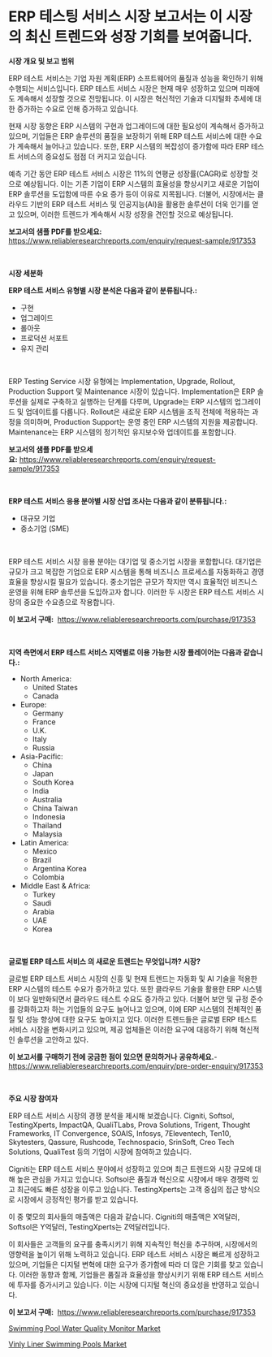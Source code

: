 <p><h1>ERP 테스팅 서비스 시장 보고서는 이 시장의 최신 트렌드와 성장 기회를 보여줍니다.</h1></p><p><strong>시장 개요 및 보고 범위</strong></p>
<p><p>ERP 테스트 서비스는 기업 자원 계획(ERP) 소프트웨어의 품질과 성능을 확인하기 위해 수행되는 서비스입니다. ERP 테스트 서비스 시장은 현재 매우 성장하고 있으며 미래에도 계속해서 성장할 것으로 전망됩니다. 이 시장은 혁신적인 기술과 디지털화 추세에 대한 증가하는 수요로 인해 증가하고 있습니다.</p><p>현재 시장 동향은 ERP 시스템의 구현과 업그레이드에 대한 필요성이 계속해서 증가하고 있으며, 기업들은 ERP 솔루션의 품질을 보장하기 위해 ERP 테스트 서비스에 대한 수요가 계속해서 늘어나고 있습니다. 또한, ERP 시스템의 복잡성이 증가함에 따라 ERP 테스트 서비스의 중요성도 점점 더 커지고 있습니다.</p><p>예측 기간 동안 ERP 테스트 서비스 시장은 11%의 연평균 성장률(CAGR)로 성장할 것으로 예상됩니다. 이는 기존 기업이 ERP 시스템의 효율성을 향상시키고 새로운 기업이 ERP 솔루션을 도입함에 따른 수요 증가 등이 이유로 지목됩니다. 더불어, 시장에서는 클라우드 기반의 ERP 테스트 서비스 및 인공지능(AI)을 활용한 솔루션이 더욱 인기를 얻고 있으며, 이러한 트렌드가 계속해서 시장 성장을 견인할 것으로 예상됩니다.</p></p>
<p><strong>보고서의 샘플 PDF를 받으세요:</strong> <a href="https://www.reliableresearchreports.com/enquiry/request-sample/917353">https://www.reliableresearchreports.com/enquiry/request-sample/917353</a></p>
<p>&nbsp;</p>
<p><strong>시장 세분화</strong></p>
<p><strong>ERP 테스트 서비스 유형별 시장 분석은 다음과 같이 분류됩니다.:</strong></p>
<p><ul><li>구현</li><li>업그레이드</li><li>롤아웃</li><li>프로덕션 서포트</li><li>유지 관리</li></ul></p>
<p>&nbsp;</p>
<p><p>ERP Testing Service 시장 유형에는 Implementation, Upgrade, Rollout, Production Support 및 Maintenance 시장이 있습니다. Implementation은 ERP 솔루션을 실제로 구축하고 실행하는 단계를 다루며, Upgrade는 ERP 시스템의 업그레이드 및 업데이트를 다룹니다. Rollout은 새로운 ERP 시스템을 조직 전체에 적용하는 과정을 의미하며, Production Support는 운영 중인 ERP 시스템의 지원을 제공합니다. Maintenance는 ERP 시스템의 정기적인 유지보수와 업데이트를 포함합니다.</p></p>
<p><strong>보고서의 샘플 PDF를 받으세요:</strong>&nbsp;<a href="https://www.reliableresearchreports.com/enquiry/request-sample/917353">https://www.reliableresearchreports.com/enquiry/request-sample/917353</a></p>
<p>&nbsp;</p>
<p><strong> ERP 테스트 서비스 응용 분야별 시장 산업 조사는 다음과 같이 분류됩니다.:</strong></p>
<p><ul><li>대규모 기업</li><li>중소기업 (SME)</li></ul></p>
<p>&nbsp;</p>
<p><p>ERP 테스트 서비스 시장 응용 분야는 대기업 및 중소기업 시장을 포함합니다. 대기업은 규모가 크고 복잡한 기업으로 ERP 시스템을 통해 비즈니스 프로세스를 자동화하고 경영 효율을 향상시킬 필요가 있습니다. 중소기업은 규모가 작지만 역시 효율적인 비즈니스 운영을 위해 ERP 솔루션을 도입하고자 합니다. 이러한 두 시장은 ERP 테스트 서비스 시장의 중요한 수요층으로 작용합니다.</p></p>
<p><strong>이 보고서 구매:</strong>&nbsp; <a href="https://www.reliableresearchreports.com/purchase/917353">https://www.reliableresearchreports.com/purchase/917353</a></p>
<p>&nbsp;</p>
<p><strong>지역 측면에서 ERP 테스트 서비스 지역별로 이용 가능한 시장 플레이어는 다음과 같습니다.:</strong></p>
<p><ul>
    <li>
        North America:
        <ul>
            <li>United States</li>
            <li>Canada</li>
        </ul>
    </li>
    <li>
        Europe:
        <ul>
            <li>Germany</li>
            <li>France</li>
            <li>U.K.</li>
            <li>Italy</li>
            <li>Russia</li>
        </ul>
    </li>
    <li>
        Asia-Pacific:
        <ul>
            <li>China</li>
            <li>Japan</li>
            <li>South Korea</li>
            <li>India</li>
            <li>Australia</li>
            <li>China Taiwan</li>
            <li>Indonesia</li>
            <li>Thailand</li>
            <li>Malaysia</li>
        </ul>
    </li>
    <li>
        Latin America:
        <ul>
            <li>Mexico</li>
            <li>Brazil</li>
            <li>Argentina Korea</li>
            <li>Colombia</li>
        </ul>
    </li>
    <li>
        Middle East & Africa:
        <ul>
            <li>Turkey</li>
            <li>Saudi</li>
            <li>Arabia</li>
            <li>UAE</li>
            <li>Korea</li>
        </ul>
    </li>
    </ul></p>
<p>&nbsp;</p>
<p><strong>글로벌 ERP 테스트 서비스 의 새로운 트렌드는 무엇입니까? 시장?</strong></p>
<p><p>글로벌 ERP 테스트 서비스 시장의 신흥 및 현재 트렌드는 자동화 및 AI 기술을 적용한 ERP 시스템의 테스트 수요가 증가하고 있다. 또한 클라우드 기술을 활용한 ERP 시스템이 보다 일반화되면서 클라우드 테스트 수요도 증가하고 있다. 더불어 보안 및 규정 준수를 강화하고자 하는 기업들의 요구도 늘어나고 있으며, 이에 ERP 시스템의 전체적인 품질 및 성능 향상에 대한 요구도 높아지고 있다. 이러한 트렌드들은 글로벌 ERP 테스트 서비스 시장을 변화시키고 있으며, 제공 업체들은 이러한 요구에 대응하기 위해 혁신적인 솔루션을 고안하고 있다.</p></p>
<p><strong>이 보고서를 구매하기 전에 궁금한 점이 있으면 문의하거나 공유하세요.</strong>- <a href="https://www.reliableresearchreports.com/enquiry/pre-order-enquiry/917353">https://www.reliableresearchreports.com/enquiry/pre-order-enquiry/917353</a></p>
<p>&nbsp;</p>
<p><strong>주요 시장 참여자</strong></p>
<p><p>ERP 테스트 서비스 시장의 경쟁 분석을 제시해 보겠습니다. Cigniti, Softsol, TestingXperts, ImpactQA, QualiTLabs, Prova Solutions, Trigent, Thought Frameworks, IT Convergence, SOAIS, Infosys, 7Eleventech, Ten10, Skytesters, Qassure, Rushcode, Technospacio, SrinSoft, Creo Tech Solutions, QualiTest 등의 기업이 시장에 참여하고 있습니다.</p><p>Cigniti는 ERP 테스트 서비스 분야에서 성장하고 있으며 최근 트렌드와 시장 규모에 대해 높은 관심을 가지고 있습니다. Softsol은 품질과 혁신으로 시장에서 매우 경쟁력 있고 최근에도 빠른 성장을 이루고 있습니다. TestingXperts는 고객 중심의 접근 방식으로 시장에서 긍정적인 평가를 받고 있습니다.</p><p>이 중 몇모의 회사들의 매출액은 다음과 같습니다. Cigniti의 매출액은 X억달러, Softsol은 Y억달러, TestingXperts는 Z억달러입니다.</p><p>이 회사들은 고객들의 요구를 충족시키기 위해 지속적인 혁신을 추구하며, 시장에서의 영향력을 높이기 위해 노력하고 있습니다. ERP 테스트 서비스 시장은 빠르게 성장하고 있으며, 기업들은 디지털 변혁에 대한 요구가 증가함에 따라 더 많은 기회를 찾고 있습니다. 이러한 동향과 함께, 기업들은 품질과 효율성을 향상시키기 위해 ERP 테스트 서비스에 투자를 증가시키고 있습니다. 이는 시장에 디지털 혁신의 중요성을 반영하고 있습니다.</p></p>
<p><strong>이 보고서 구매:</strong>&nbsp;&nbsp;<a href="https://www.reliableresearchreports.com/purchase/917353">https://www.reliableresearchreports.com/purchase/917353</a></p>
<p><p><a href="https://issuu.com/reportprime-2/docs/swimming-pool-water-quality-monitor-market-size-20">Swimming Pool Water Quality Monitor Market</a></p><p><a href="https://issuu.com/reportprime-2/docs/vinly-liner-swimming-pools-market-size-2030.pptx">Vinly Liner Swimming Pools Market</a></p></p>
